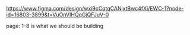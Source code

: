 https://www.figma.com/design/wxi9cCqtqCANjxtBwc4fXi/EWC-1?node-id=16803-3899&t=VuOnVIHQqGjQFJuV-0


page: 1-8 is what we should be building
